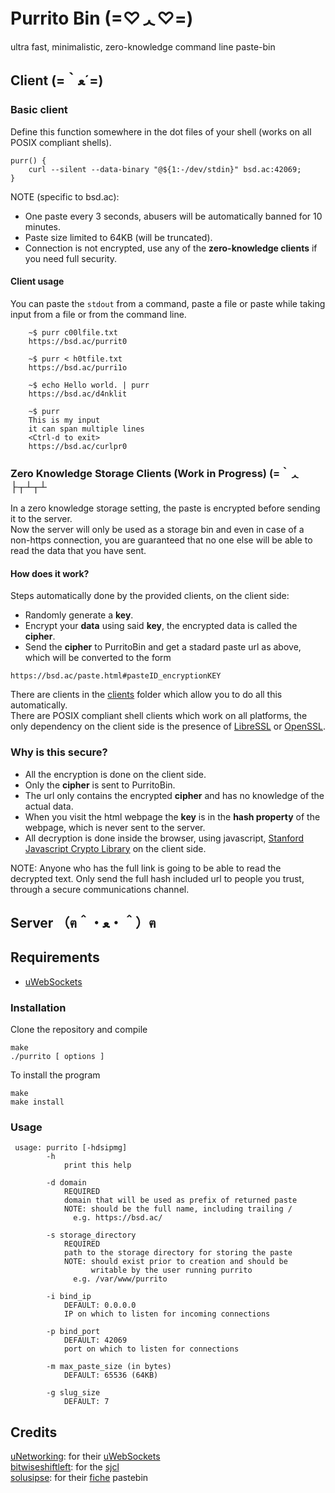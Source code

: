 # Purrito Bin (=♡ᆺ♡=)

ultra fast, minimalistic, zero-knowledge command line paste-bin

## Client (=｀ﻌ´=)

### Basic client
Define this function somewhere in the dot files of your shell (works on all POSIX compliant shells).

```
purr() {
	curl --silent --data-binary "@${1:-/dev/stdin}" bsd.ac:42069;
}
```

NOTE (specific to bsd.ac):
- One paste every 3 seconds, abusers will be automatically banned for 10 minutes.
- Paste size limited to 64KB (will be truncated).
- Connection is not encrypted, use any of the **zero-knowledge clients** if you need full security.

#### Client usage
You can paste the `stdout` from a command, paste a file or paste while taking 
input from a file or from the command line.
```
    ~$ purr c00lfile.txt
    https://bsd.ac/purrit0

    ~$ purr < h0tfile.txt 
    https://bsd.ac/purri1o

    ~$ echo Hello world. | purr
    https://bsd.ac/d4nklit

    ~$ purr
    This is my input
    it can span multiple lines
    <Ctrl-d to exit>
    https://bsd.ac/curlpr0
```

### Zero Knowledge Storage Clients (Work in Progress)  (=｀ᆺ├┬┴┬┴

In a zero knowledge storage setting, the paste is encrypted before sending it to the server.  
Now the server will only be used as a storage bin and even in case of a non-https connection, 
you are guaranteed that no one else will be able to read the data that you have sent.

#### How does it work?
 Steps automatically done by the provided clients, on the client side:
 - Randomly generate a **key**.
 - Encrypt your **data** using said **key**, the encrypted data is called the **cipher**.
 - Send the **cipher** to PurritoBin and get a stadard paste url as above, which will be converted to the form
 ```
 https://bsd.ac/paste.html#pasteID_encryptionKEY
 ```

There are clients in the [clients](clients/) folder which allow you to do all this automatically.  
There are POSIX compliant shell clients which work on all platforms, the only dependency on the client side is the presence of [LibreSSL](https://www.libressl.org/) or [OpenSSL](https://www.openssl.org/).

### Why is this secure?
- All the encryption is done on the client side.
- Only the **cipher** is sent to PurritoBin.
- The url only contains the encrypted **cipher** and has no knowledge of the actual data.
- When you visit the html webpage the **key** is in the **hash property** of the webpage, which is never sent to the server.
- All decryption is done inside the browser, using javascript, [Stanford Javascript Crypto Library](bitwiseshiftleft.github.com/sjcl/) on the client side.

NOTE: Anyone who has the full link is going to be able to read the decrypted text. Only send the full hash included url to people you trust, through a secure communications channel.

## Server （ฅ＾・ﻌ・＾）ฅ

## Requirements

- [uWebSockets](https://github.com/uNetworking/uWebSockets/)

### Installation

Clone the repository and compile

```
make
./purrito [ options ]
```

To install the program

```
make
make install
```

### Usage

```
 usage: purrito [-hdsipmg]                                       
        -h                                                      
            print this help                                   
	    
        -d domain                                               
            REQUIRED                                            
            domain that will be used as prefix of returned paste
            NOTE: should be the full name, including trailing / 
              e.g. https://bsd.ac/                              

        -s storage_directory                                    
            REQUIRED                                            
            path to the storage directory for storing the paste 
            NOTE: should exist prior to creation and should be  
                  writable by the user running purrito          
              e.g. /var/www/purrito                             

        -i bind_ip                                              
            DEFAULT: 0.0.0.0                                    
            IP on which to listen for incoming connections      

        -p bind_port                                            
            DEFAULT: 42069                                      
            port on which to listen for connections             

        -m max_paste_size (in bytes)                            
            DEFAULT: 65536 (64KB)                               

        -g slug_size                                            
            DEFAULT: 7                                          
```


## Credits
[uNetworking](https://github.com/uNetworking): for their [uWebSockets](https://github.com/uNetworking/uWebSockets)  
[bitwiseshiftleft](https://github.com/bitwiseshiftleft): for the [sjcl](https://github.com/bitwiseshiftleft/sjcl)  
[solusipse](https://github.com/solusipse): for their [fiche](https://github.com/solusipse/fiche/) pastebin

